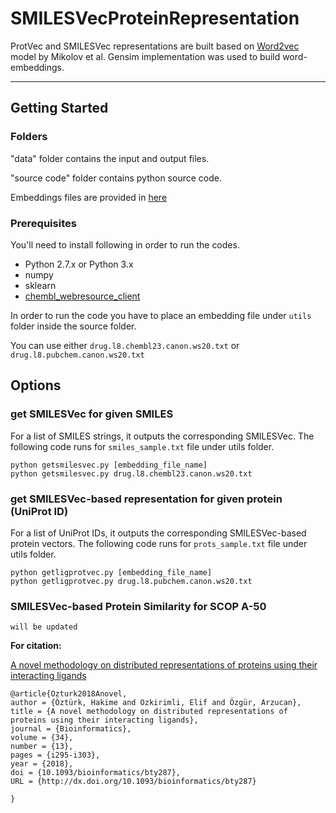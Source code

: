 # SMILESVecProteinRepresentation

ProtVec and SMILESVec representations are built based on [Word2vec](https://papers.nips.cc/paper/5021-distributed-representations-of-words-and-phrases-and-their-compositionality.pdf) model by Mikolov et al. Gensim implementation was used to build word-embeddings.

****************************************************************
## Getting Started
### Folders 

"data" folder contains the input and output files.
	
"source code" folder contains python source code.

Embeddings files are provided in [here](https://cmpe.boun.edu.tr/~hakime.ozturk/smilesvec.html)


### Prerequisites

You'll need to install following in order to run the codes.

*   Python 2.7.x or Python 3.x
*   numpy
*   sklearn
*   [chembl_webresource_client](https://github.com/chembl/chembl_webresource_client) 

In order to run the code you have to place an embedding file under ```utils``` folder inside the source folder. 

You can use either  ```drug.l8.chembl23.canon.ws20.txt``` or ```drug.l8.pubchem.canon.ws20.txt```

## Options

### get SMILESVec for given SMILES
For a list of SMILES strings, it outputs the corresponding SMILESVec.
The following code runs for   ```smiles_sample.txt``` file under utils folder. 
```
python getsmilesvec.py [embedding_file_name]
python getsmilesvec.py drug.l8.chembl23.canon.ws20.txt
```

### get SMILESVec-based representation for given protein (UniProt ID)
For a list of UniProt IDs, it outputs the corresponding SMILESVec-based protein vectors.
The following code runs for  ```prots_sample.txt``` file under utils folder.
```
python getligprotvec.py [embedding_file_name]
python getligprotvec.py drug.l8.pubchem.canon.ws20.txt
```

### SMILESVec-based Protein Similarity for SCOP A-50
```
will be updated
```

**For citation:**

[A novel methodology on distributed representations of proteins using their interacting ligands](https://academic.oup.com/bioinformatics/article/34/13/i295/5045707) 
```
@article{Ozturk2018Anovel,
author = {Öztürk, Hakime and Ozkirimli, Elif and Özgür, Arzucan},
title = {A novel methodology on distributed representations of proteins using their interacting ligands},
journal = {Bioinformatics},
volume = {34},
number = {13},
pages = {i295-i303},
year = {2018},
doi = {10.1093/bioinformatics/bty287},
URL = {http://dx.doi.org/10.1093/bioinformatics/bty287}

}
```
